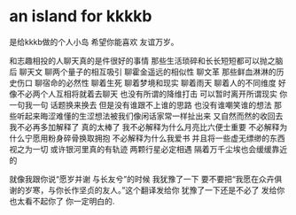 # an island for kkkkb
是给kkkb做的个人小岛 希望你能喜欢 友谊万岁。

















和志趣相投的人聊天真的是件很好的事情 那些生活琐碎和长长短短都可以抛之脑后 聊天文 聊两个量子的相互吸引 聊霍金遥远的相似性 聊文革 那些鲜血淋淋的历史伤口 聊宿命的必然性 聊着生死 聊着梦境和现实 聊着雨天 聊着人的不同维度 好像不必两个人互相将就着去聊天 也没有所谓的降维打击 可以暂时离开所谓现实 你一句我一句 话题换来换去 但是没有谁跟不上谁的思路 也没有谁嘲笑谁的想法 那些听起来晦涩难懂的生涩想法被我们像闲话家常一样扯出来 又自然而然的收回去 我不必再多加解释了 真的太棒了 我不必解释为什么月亮比六便士重要 不必解释为什么宁愿用粉身碎骨换取拥抱 不必解释为什么我爱书 并且将一些虚无缥缈的东西视之为一切 或许银河里真的有轨迹 两颗行星必定相遇 隔着万千尘埃也会缓缓靠近的



















就像我跟你说“愿岁并谢 与长友兮”的时候 我犹豫了一下 要不要把“我愿在众卉俱谢的岁寒，与你长作坚贞的友人。”这个翻译发给你 犹豫了一下还是不必了 发给你也太看不起你了 你一定明白的.

